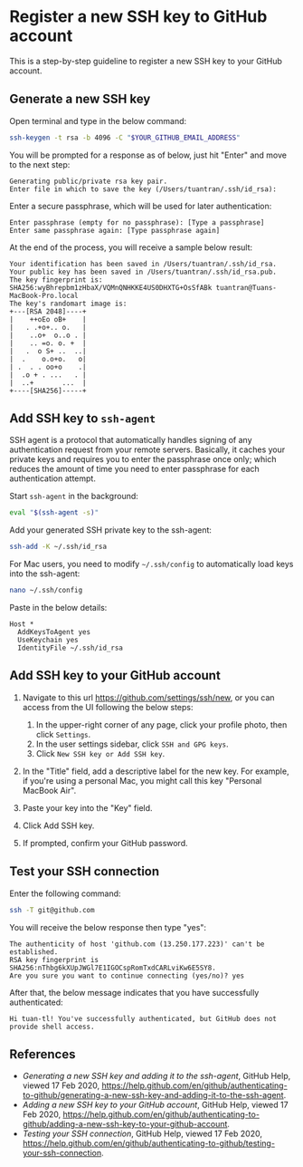 # Register a new SSH key to GitHub account
This is a step-by-step guideline to register a new SSH key to your GitHub account.

## Generate a new SSH key
Open terminal and type in the below command:
```sh
ssh-keygen -t rsa -b 4096 -C "$YOUR_GITHUB_EMAIL_ADDRESS"
```
You will be prompted for a response as of below, just hit "Enter" and move to the next step:
```
Generating public/private rsa key pair.
Enter file in which to save the key (/Users/tuantran/.ssh/id_rsa):
```
Enter a secure passphrase, which will be used for later authentication:
```
Enter passphrase (empty for no passphrase): [Type a passphrase]
Enter same passphrase again: [Type passphrase again]
```
At the end of the process, you will receive a sample below result:
```
Your identification has been saved in /Users/tuantran/.ssh/id_rsa.
Your public key has been saved in /Users/tuantran/.ssh/id_rsa.pub.
The key fingerprint is:
SHA256:wyBhrepbm1zHbaX/VQMnQNHKKE4US0DHXTG+OsSfABk tuantran@Tuans-MacBook-Pro.local
The key's randomart image is:
+---[RSA 2048]----+
|    ++oEo oB+    |
|   . .+o+.. o.   |
|    ..o+  o..o . |
|    .. =o. o. +  |
|   .  o S+ ..  ..|
|  .    o.o+o.   o|
| .  . . oo+o    .|
|  .o + . ...   . |
|  ..+       ...  |
+----[SHA256]-----+
```
## Add SSH key to `ssh-agent`
SSH agent is a protocol that automatically handles signing of any authentication request from your remote servers. Basically, it caches your private keys and requires you to enter the passphrase once only; which reduces the amount of time you need to enter passphrase for each authentication attempt.

Start `ssh-agent` in the background:
```sh
eval "$(ssh-agent -s)"
```
Add your generated SSH private key to the ssh-agent:
```sh
ssh-add -K ~/.ssh/id_rsa
```
For Mac users, you need to modify `~/.ssh/config` to automatically load keys into the ssh-agent:
```sh
nano ~/.ssh/config
```
Paste in the below details:
```
Host *
  AddKeysToAgent yes
  UseKeychain yes
  IdentityFile ~/.ssh/id_rsa
```
## Add SSH key to your GitHub account
1. Navigate to this url https://github.com/settings/ssh/new, or you can access from the UI following the below steps:
   1. In the upper-right corner of any page, click your profile photo, then click `Settings`.
   1. In the user settings sidebar, click `SSH and GPG keys`.
   1. Click `New SSH key or Add SSH key`.
 
1. In the "Title" field, add a descriptive label for the new key. For example, if you're using a personal Mac, you might call this key "Personal MacBook Air".
1. Paste your key into the "Key" field.
1. Click Add SSH key.
1. If prompted, confirm your GitHub password.

## Test your SSH connection
Enter the following command:
```sh
ssh -T git@github.com
```
You will receive the below response then type "yes":
```
The authenticity of host 'github.com (13.250.177.223)' can't be established.
RSA key fingerprint is SHA256:nThbg6kXUpJWGl7E1IGOCspRomTxdCARLviKw6E5SY8.
Are you sure you want to continue connecting (yes/no)? yes
```
After that, the below message indicates that you have successfully authenticated:
```
Hi tuan-tl! You've successfully authenticated, but GitHub does not provide shell access.
```

## References
* _Generating a new SSH key and adding it to the ssh-agent_, GitHub Help, viewed 17 Feb 2020, <https://help.github.com/en/github/authenticating-to-github/generating-a-new-ssh-key-and-adding-it-to-the-ssh-agent>.
* _Adding a new SSH key to your GitHub account_, GitHub Help, viewed 17 Feb 2020, <https://help.github.com/en/github/authenticating-to-github/adding-a-new-ssh-key-to-your-github-account>.
* _Testing your SSH connection_, GitHub Help, viewed 17 Feb 2020, <https://help.github.com/en/github/authenticating-to-github/testing-your-ssh-connection>.
